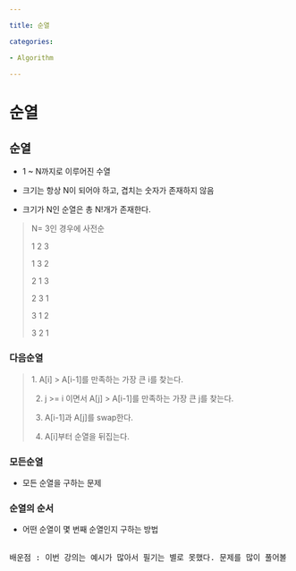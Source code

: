 ---
title: 순열
categories:
- Algorithm
---
# 순열<br/>
## 순열<br/>
- 1 ~ N까지로 이루어진 수열<br/>
- 크기는 항상 N이 되어야 하고, 겹치는 숫자가 존재하지 않음<br/>
- 크기가 N인 순열은 총 N!개가 존재한다.<br/>
<blockquote>N= 3인 경우에 사전순<br/>
1 2 3<br/>
1 3 2<br/>
2 1 3<br/>
2 3 1<br/>
3 1 2<br/>
3 2 1<br/>
</blockquote>

### 다음순열<br/>
<blockquote>1. A[i] > A[i-1]를 만족하는 가장 큰 i를 찾는다. <br/>
2. j >= i 이면서 A[j] > A[i-1]를 만족하는 가장 큰 j를 찾는다.<br/>
3. A[i-1]과 A[j]를 swap한다.<br/>
4. A[i]부터 순열을 뒤집는다.
</blockquote>

### 모든순열<br/>
- 모든 순열을 구하는 문제<br/>

### 순열의 순서<br/>
- 어떤 순열이 몇 번째 순열인지 구하는 방법<br/>

<pre>
배운점 : 이번 강의는 예시가 많아서 필기는 별로 못했다. 문제를 많이 풀어볼 것!
</pre>
